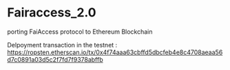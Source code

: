 # Fairaccess_2.0
porting FaiAccess protocol to Ethereum Blockchain

Delpoyment transaction in the testnet : https://ropsten.etherscan.io/tx/0x4f74aaa63cbffd5dbcfeb4e8c4708aeaa56d7c0891a03d5c2f7fd7f9378abffb

